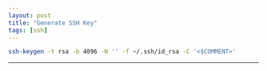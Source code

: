 ```yaml
---
layout: post
title: "Generate SSH Key"
tags: [ssh]
---
```


```bash
ssh-keygen -t rsa -b 4096 -N '' -f ~/.ssh/id_rsa -C '<$COMMENT>'
```

---
